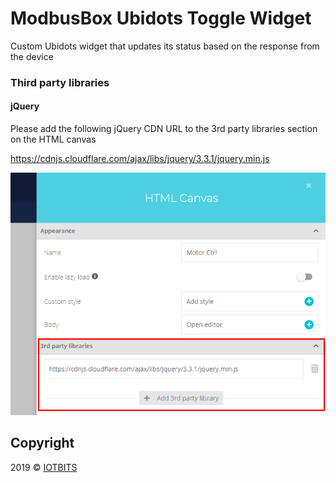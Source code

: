 # ModbusBox Ubidots Toggle Widget
Custom Ubidots widget that updates its status based on the response from the device



### Third party libraries

#### jQuery

Please add the following jQuery CDN URL to the 3rd party libraries section on the HTML canvas

https://cdnjs.cloudflare.com/ajax/libs/jquery/3.3.1/jquery.min.js



![3rd-party-libraries](assets/libraries.png)





## Copyright

2019 © [IOTBITS](https://iotbits.net/)